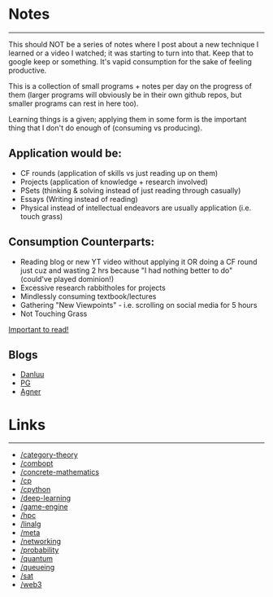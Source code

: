 # Notes
------------------------

This should NOT be a series of notes where I post about a new technique I learned or a video I watched; it was starting to turn into that. Keep that to google keep or something. It's vapid consumption for the sake of feeling productive.

This is a collection of small programs + notes per day on the progress of them (larger programs will obviously be in their own github repos, but smaller programs can rest in here too).

Learning things is a given; applying them in some form is the important thing that I don't do enough of (consuming vs producing).

## Application would be:
- CF rounds (application of skills vs just reading up on them)
- Projects (application of knowledge + research involved)
- PSets (thinking & solving instead of just reading through casually)
- Essays (Writing instead of reading)
- Physical instead of intellectual endeavors are usually application (i.e. touch grass)

## Consumption Counterparts:
- Reading blog or new YT video without applying it OR doing a CF round just cuz and wasting 2 hrs because "I had nothing better to do" (could've played dominion!)
- Excessive research rabbitholes for projects
- Mindlessly consuming textbook/lectures
- Gathering "New Viewpoints" - i.e. scrolling on social media for 5 hours
- Not Touching Grass

[Important to read!](https://esl.cs.brown.edu/blog/how-not-to-learn-cryptography/)

## Blogs
- [Danluu](danluu.com)
- [PG](paulgraham.com)
- [Agner](agner.org)

# Links
-----------------
- [/category-theory](projects/category-theory/all.md)
- [/combopt](projects/combopt/all.md)
- [/concrete-mathematics](projects/concrete-mathematics/all.md)
- [/cp](projects/cp/all.md)
- [/cpython](projects/cpython/all.md)
- [/deep-learning](projects/deep-learning/all.md)
- [/game-engine](projects/game-engine/all.md)
- [/hpc](projects/hpc/all.md)
- [/linalg](projects/linalg/all.md)
- [/meta](projects/meta/all.md)
- [/networking](projects/networking/all.md)
- [/probability](projects/probability/all.md)
- [/quantum](projects/quantum/all.md)
- [/queueing](projects/queueing/all.md)
- [/sat](projects/sat/all.md)
- [/web3](projects/web3/all.md)
